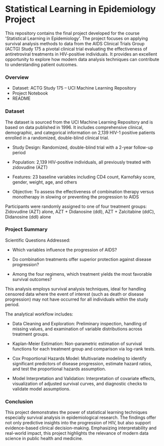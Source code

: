 # Statistical Learning in Epidemiology Project

This repository contains the final project developed for the course 'Statistical Learning in Epidemiology'. The project focuses on applying survival analysis methods to data from the AIDS Clinical Trials Group (ACTG) Study 175 a pivotal clinical trial evaluating the effectiveness of antiretroviral treatments in HIV-positive individuals. It provides an excellent opportunity to explore how modern data analysis techniques can contribute to understanding patient outcomes.

### Overview
- Dataset: ACTG Study 175 – UCI Machine Learning Repository
- Project Notebook
- README

### Dataset

The dataset is sourced from the UCI Machine Learning Repository and is based on data published in 1996. It includes comprehensive clinical, demographic, and categorical information on 2,139 HIV-1 positive patients enrolled in a randomized, double-blind clinical trial.

- Study Design: Randomized, double-blind trial with a 2-year follow-up period

- Population: 2,139 HIV-positive individuals, all previously treated with zidovudine (AZT)

- Features: 23 baseline variables including CD4 count, Karnofsky score, gender, weight, age, and others

- Objective: To assess the effectiveness of combination therapy versus monotherapy in slowing or preventing the progression to AIDS

Participants were randomly assigned to one of four treatment groups: Zidovudine (AZT) alone, AZT + Didanosine (ddI), AZT + Zalcitabine (ddC), Didanosine (ddI) alone

### Project Summary

Scientific Questions Addressed:

- Which variables influence the progression of AIDS?

- Do combination treatments offer superior protection against disease progression?

- Among the four regimens, which treatment yields the most favorable survival outcomes?

This analysis employs survival analysis techniques, ideal for handling censored data where the event of interest (such as death or disease progression) may not have occurred for all individuals within the study period.

The analytical workflow includes:

- Data Cleaning and Exploration: Preliminary inspection, handling of missing values, and examination of variable distributions across treatment groups.

- Kaplan-Meier Estimation: Non-parametric estimation of survival functions for each treatment group and comparison via log-rank tests.

- Cox Proportional Hazards Model: Multivariate modeling to identify significant predictors of disease progression, estimate hazard ratios, and test the proportional hazards assumption.

- Model Interpretation and Validation: Interpretation of covariate effects, visualization of adjusted survival curves, and diagnostic checks to validate model assumptions.

### Conclusion

This project demonstrates the power of statistical learning techniques especially survival analysis in epidemiological research. The findings offer not only predictive insights into the progression of HIV, but also support evidence-based clinical decision-making. Emphasizing interpretability and real-world impact, this project highlights the relevance of modern data science in public health and medicine.


